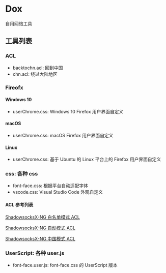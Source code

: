 # Dox

自用网络工具

## 工具列表

### ACL

* backtochn.acl: 回到中国
* chn.acl: 绕过大陆地区

### Fireofx

#### Windows 10

* userChrome.css: Windows 10 Firefox 用户界面自定义

#### macOS

* userChrome.css: macOS Firefox 用户界面自定义

#### Linux

* userChrome.css: 基于 Ubuntu 的 Linux 平台上的 Firefox 用户界面自定义

### css: 各种 css

* font-face.css: 根据平台自动适配字体
* vscode.css: Visual Studio Code 外观自定义

#### ACL 参考列表

[ShadowsocksX-NG 白名单模式 ACL](https://raw.githubusercontent.com/shadowsocksr/shadowsocksr-libev/master/acl/chn.acl)

[ShadowsocksX-NG 自动模式 ACL](https://raw.githubusercontent.com/shadowsocksr/shadowsocksr-libev/master/acl/gfwlist.acl)

[ShadowsocksX-NG 中国模式 ACL](https://raw.githubusercontent.com/shadowsocksr/ShadowsocksX-NG/develop/ShadowsocksX-NG/backchn.acl)

### UserScript: 各种 user.js

* font-face.user.js: font-face.css 的 UserScript 版本
